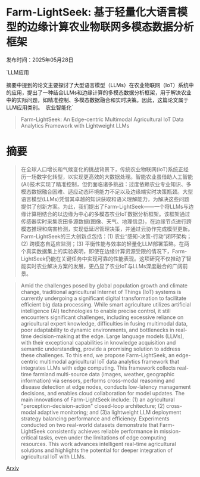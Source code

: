# Farm-LightSeek: 基于轻量化大语言模型的边缘计算农业物联网多模态数据分析框架

发布时间：2025年05月28日

`LLM应用

摘要中提到的论文主要探讨了大型语言模型（LLMs）在农业物联网（IoT）系统中的应用，提出了一种结合LLMs和边缘计算的多模态数据分析框架，用于解决农业中的实际问题，如精准控制、多模态数据融合和实时决策。因此，这篇论文属于LLM应用类别。` `农业智能化`

> Farm-LightSeek: An Edge-centric Multimodal Agricultural IoT Data Analytics Framework with Lightweight LLMs

# 摘要

> 在全球人口增长和气候变化的挑战背景下，传统农业物联网(IoT)系统正经历一场数字化转型，以实现更高效的大数据处理。智能农业虽借助人工智能(AI)技术实现了精准控制，但仍面临诸多挑战：过度依赖农业专业知识、多模态数据融合困难、适应动态环境能力不足以及边缘端实时决策瓶颈。大型语言模型(LLMs)凭借其卓越的知识获取和语义理解能力，为解决这些问题提供了创新方案。为此，我们提出了Farm-LightSeek——一个将LLMs与边缘计算相结合的以边缘为中心的多模态农业IoT数据分析框架。该框架通过传感器实时采集农田多源数据(图像、天气、地理信息)，在边缘节点进行跨模态推理和病害检测，实现低延迟管理决策，并通过云协作完成模型更新。Farm-LightSeek的三大创新点包括：(1) 农业“感知-决策-行动”闭环架构；(2) 跨模态自适应监测；(3) 平衡性能与效率的轻量化LLM部署策略。在两个真实数据集上的实验表明，即使在边缘计算资源受限的情况下，Farm-LightSeek仍能在关键任务中实现可靠的性能表现。这项研究不仅推动了智能实时农业解决方案的发展，更凸显了农业IoT与LLMs深度融合的广阔前景。

> Amid the challenges posed by global population growth and climate change, traditional agricultural Internet of Things (IoT) systems is currently undergoing a significant digital transformation to facilitate efficient big data processing. While smart agriculture utilizes artificial intelligence (AI) technologies to enable precise control, it still encounters significant challenges, including excessive reliance on agricultural expert knowledge, difficulties in fusing multimodal data, poor adaptability to dynamic environments, and bottlenecks in real-time decision-making at the edge. Large language models (LLMs), with their exceptional capabilities in knowledge acquisition and semantic understanding, provide a promising solution to address these challenges. To this end, we propose Farm-LightSeek, an edge-centric multimodal agricultural IoT data analytics framework that integrates LLMs with edge computing. This framework collects real-time farmland multi-source data (images, weather, geographic information) via sensors, performs cross-modal reasoning and disease detection at edge nodes, conducts low-latency management decisions, and enables cloud collaboration for model updates. The main innovations of Farm-LightSeek include: (1) an agricultural "perception-decision-action" closed-loop architecture; (2) cross-modal adaptive monitoring; and (3)a lightweight LLM deployment strategy balancing performance and efficiency. Experiments conducted on two real-world datasets demonstrate that Farm-LightSeek consistently achieves reliable performance in mission-critical tasks, even under the limitations of edge computing resources. This work advances intelligent real-time agricultural solutions and highlights the potential for deeper integration of agricultural IoT with LLMs.

[Arxiv](https://arxiv.org/abs/2506.03168)
